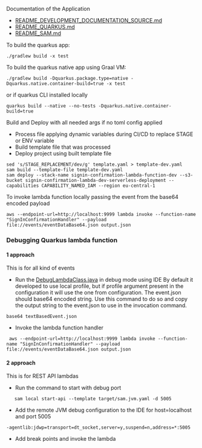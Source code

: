 Documentation of the Application
* [README_DEVELOPMENT_DOCUMENTATION_SOURCE.md](readme%2FREADME_DEVELOPMENT_DOCUMENTATION_SOURCE.md)
* [README_QUARKUS.md](readme%2FREADME_QUARKUS.md)
* [README_SAM.md](readme%2FREADME_SAM.md)


To build the quarkus app:
```shell
./gradlew build -x test 
```

To build the quarkus native app using Graal VM:

```shell
./gradlew build -Dquarkus.package.type=native -Dquarkus.native.container-build=true -x test
```
or if quarkus CLI installed locally

```shell
quarkus build --native --no-tests -Dquarkus.native.container-build=true
```

Build and Deploy with all needed args if no toml config applied 
* Process file applying dynamic variables during CI/CD to replace STAGE or ENV variable
* Build template file that was processed 
* Deploy project using built template file
```shell
sed 's/STAGE_REPLACEMENT/dev/g' template.yaml > template-dev.yaml
sam build --template-file template-dev.yaml
sam deploy --stack-name signin-confirmation-lambda-function-dev --s3-bucket signin-confirmation-lambda-dev-serverless-deployment --capabilities CAPABILITY_NAMED_IAM --region eu-central-1
```

To invoke lambda function locally passing the event from the base64 encoded payload
```shell
aws --endpoint-url=http://localhost:9999 lambda invoke --function-name "SignInConfirmationHandler" --payload file://events/eventDataBase64.json output.json
```


### Debugging Quarkus lambda function

#### **1 approach**
This is for all kind of events
* Run the [DebugLambdaClass.java](src%2Fmain%2Fjava%2Fdemo%2FDebugLambdaClass.java) in debug mode using IDE
By default it developed to use local profile, but if profile argument present in the configuration it will use the one from configuration.
The event.json should base64 encoded string. Use this command to do so and copy the output string to the event.json to use in the invocation command.
```shell
base64 textBasedEvent.json
```
* Invoke the lambda function handler
```shell
 aws --endpoint-url=http://localhost:9999 lambda invoke --function-name "SignInConfirmationHandler" --payload file://events/eventDataBase64.json output.json
```
#### **2 approach**
This is for REST API lambdas 
* Run the command to start with debug port
```shell
   sam local start-api --template target/sam.jvm.yaml -d 5005
```

* Add the remote JVM debug configuration to the IDE for host=localhost and port 5005
```text
-agentlib:jdwp=transport=dt_socket,server=y,suspend=n,address=*:5005
```  

* Add break points and invoke the lambda




